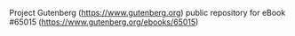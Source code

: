 Project Gutenberg (https://www.gutenberg.org) public repository for
eBook #65015 (https://www.gutenberg.org/ebooks/65015)
